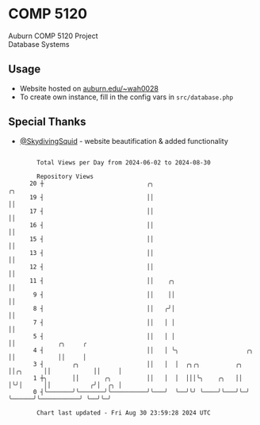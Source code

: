 # COMP 5120
Auburn COMP 5120 Project  
Database Systems

## Usage
- Website hosted on [auburn.edu/~wah0028](https://webhome.auburn.edu/~wah0028/)
- To create own instance, fill in the config vars in `src/database.php`

## Special Thanks
- [@SkydivingSquid](https://github.com/SkydivingSquid) - website beautification & added functionality

```

        Total Views per Day from 2024-06-02 to 2024-08-30

        Repository Views
      20 ┼                             ╭╮                                    ╭╮
      19 ┤                             ││                                    ││
      17 ┤                             ││                                    ││
      16 ┤                             ││                                    ││
      15 ┤                             ││                                    ││
      13 ┤                             ││                                    ││
      12 ┤                             ││                                    ││
      11 ┤                             ││    ╭╮                              ││
       9 ┤                             ││    ││                              ││
       8 ┤                             ││   ╭╯│                              ││
       7 ┤                             ││   │ │                              ││
       5 ┤                             ││   │ │                              ││            ╭╮     ╭
       4 ┤                             ││   │ ╰╮                   ╭╮        ││            ││     │
       3 ┤        ╭╮                   ││   │  │  ╭╮╭╮          ╭╮ ││╭╮      ││            ││     │
       1 ┼╮       ││       ╭╮          ││   │  │  │││╰╮    ╭╮   ││ │╰╯│      ││           ╭╯│  ╭╮ │
       0 ┤╰───────╯╰───────╯╰──────────╯╰───╯  ╰──╯╰╯ ╰────╯╰───╯╰─╯  ╰──────╯╰───────────╯ ╰──╯╰─╯

        Chart last updated - Fri Aug 30 23:59:28 2024 UTC
        
```
